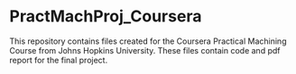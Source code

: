 # PractMachProj_Coursera

This repository contains files created for the Coursera Practical Machining Course from Johns Hopkins University. These files
contain code and pdf report for the final project.
